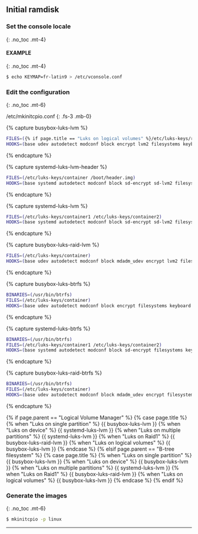 ## Initial ramdisk

### Set the console locale
{: .no_toc .mt-4}

#### EXAMPLE
{: .no_toc .mt-4}

```bash
$ echo KEYMAP=fr-latin9 > /etc/vconsole.conf
```

### Edit the configuration
{: .no_toc .mt-6}

/etc/mkinitcpio.conf
{: .fs-3 .mb-0}

{% capture busybox-luks-lvm %}
```bash
FILES=({% if page.title == "Luks on logical volumes" %}/etc/luks-keys/root{% else %}/etc/luks-keys/container{% endif %})
HOOKS=(base udev autodetect modconf block encrypt lvm2 filesystems keyboard keymap fsck)
```
{% endcapture %}

{% capture systemd-luks-lvm-header %}
```bash
FILES=(/etc/luks-keys/container /boot/header.img)
HOOKS=(base systemd autodetect modconf block sd-encrypt sd-lvm2 filesystems keyboard sd-vconsole fsck)
```
{% endcapture %}

{% capture systemd-luks-lvm %}
```bash
FILES=(/etc/luks-keys/container1 /etc/luks-keys/container2)
HOOKS=(base systemd autodetect modconf block sd-encrypt sd-lvm2 filesystems keyboard sd-vconsole fsck)
```
{% endcapture %}

{% capture busybox-luks-raid-lvm %}
```bash
FILES=(/etc/luks-keys/container)
HOOKS=(base udev autodetect modconf block mdadm_udev encrypt lvm2 filesystems keyboard keymap fsck)
```
{% endcapture %}

{% capture busybox-luks-btrfs %}
```bash
BINARIES=(/usr/bin/btrfs)
FILES=(/etc/luks-keys/container)
HOOKS=(base udev autodetect modconf block encrypt filesystems keyboard keymap fsck)
```
{% endcapture %}

{% capture systemd-luks-btrfs %}
```bash
BINARIES=(/usr/bin/btrfs)
FILES=(/etc/luks-keys/container1 /etc/luks-keys/container2)
HOOKS=(base systemd autodetect modconf block sd-encrypt filesystems keyboard sd-vconsole fsck)
```
{% endcapture %}

{% capture busybox-luks-raid-btrfs %}
```bash
BINARIES=(/usr/bin/btrfs)
FILES=(/etc/luks-keys/container)
HOOKS=(base udev autodetect modconf block mdadm_udev encrypt filesystems keyboard keymap fsck)
```
{% endcapture %}

{% if page.parent == "Logical Volume Manager" %}
  {% case page.title %}
    {% when "Luks on single partition" %}
      {{ busybox-luks-lvm }}
    {% when "Luks on device" %}
      {{ systemd-luks-lvm }}
    {% when "Luks on multiple partitions" %}
      {{ systemd-luks-lvm }}
    {% when "Luks on Raid1" %}
      {{ busybox-luks-raid-lvm }}
    {% when "Luks on logical volumes" %}
      {{ busybox-luks-lvm }}
  {% endcase %}
{% elsif page.parent == "B-tree filesystem" %}
  {% case page.title %}
    {% when "Luks on single partition" %}
      {{ busybox-luks-lvm }}
    {% when "Luks on device" %}
      {{ busybox-luks-lvm }}
    {% when "Luks on multiple partitions" %}
      {{ systemd-luks-lvm }}
    {% when "Luks on Raid1" %}
      {{ busybox-luks-raid-lvm }}
    {% when "Luks on logical volumes" %}
      {{ busybox-luks-lvm }}
  {% endcase %}
{% endif %}

### Generate the images
{: .no_toc .mt-6}

```bash
$ mkinitcpio -p linux
```

---
